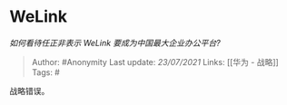 # WeLink
*如何看待任正非表示 WeLink 要成为中国最大企业办公平台?*

> Author: #Anonymity
Last update: *23/07/2021* 
Links: [[华为 - 战略]] 
Tags: #

 
战略错误。



